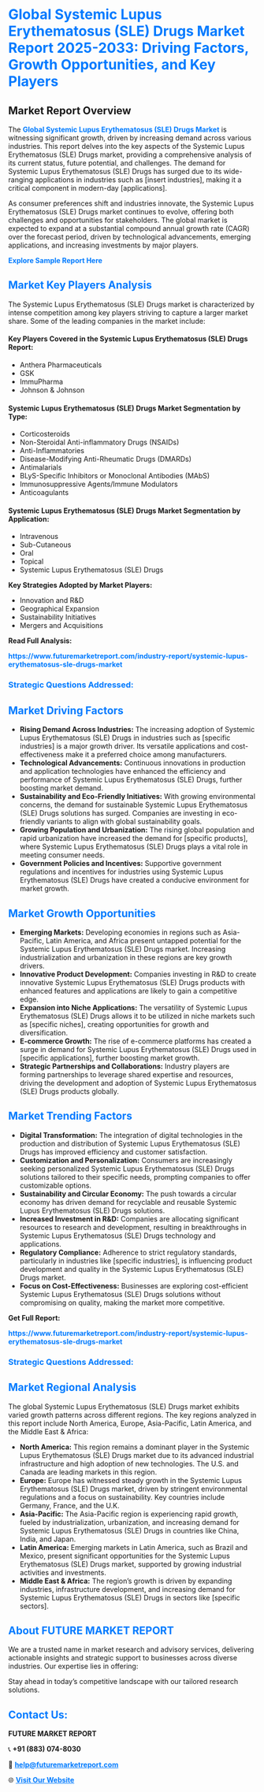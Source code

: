 <h1 style="color: #007BFF;">Global Systemic Lupus Erythematosus (SLE) Drugs Market Report 2025-2033: Driving Factors, Growth Opportunities, and Key Players</h1>

<section id="overview">
<h2>Market Report Overview</h2>
<p>The <a href="https://www.futuremarketreport.com/industry-report/systemic-lupus-erythematosus-sle-drugs-market" style="color: #007BFF; text-decoration: none;"><strong>Global Systemic Lupus Erythematosus (SLE) Drugs Market</strong></a> is witnessing significant growth, driven by increasing demand across various industries. This report delves into the key aspects of the Systemic Lupus Erythematosus (SLE) Drugs market, providing a comprehensive analysis of its current status, future potential, and challenges. The demand for Systemic Lupus Erythematosus (SLE) Drugs has surged due to its wide-ranging applications in industries such as [insert industries], making it a critical component in modern-day [applications].</p>
<p>As consumer preferences shift and industries innovate, the Systemic Lupus Erythematosus (SLE) Drugs market continues to evolve, offering both challenges and opportunities for stakeholders. The global market is expected to expand at a substantial compound annual growth rate (CAGR) over the forecast period, driven by technological advancements, emerging applications, and increasing investments by major players.</p>
</section>

<section id="overview">
<p><a href="https://www.futuremarketreport.com/request-sample/reportId=112475" style="color: #007BFF; text-decoration: none;"><strong>Explore Sample Report Here</strong></a></p>
</section>

<section id="key-players">
<h2 style="color: #007BFF;">Market Key Players Analysis</h2>
<p>The Systemic Lupus Erythematosus (SLE) Drugs market is characterized by intense competition among key players striving to capture a larger market share. Some of the leading companies in the market include:</p>
<h4>Key Players Covered in the Systemic Lupus Erythematosus (SLE) Drugs Report:</h4>
<ul><li>Anthera Pharmaceuticals</li><li>GSK</li><li>ImmuPharma</li><li>Johnson &amp; Johnson</li></ul>
<h4>Systemic Lupus Erythematosus (SLE) Drugs Market Segmentation by Type:</h4>
<ul><li>Corticosteroids</li><li>Non-Steroidal Anti-inflammatory Drugs (NSAIDs)</li><li>Anti-Inflammatories</li><li>Disease-Modifying Anti-Rheumatic Drugs (DMARDs)</li><li>Antimalarials</li><li>BLyS-Specific Inhibitors or Monoclonal Antibodies (MAbS)</li><li>Immunosuppressive Agents/Immune Modulators</li><li>Anticoagulants</li></ul>

<h4>Systemic Lupus Erythematosus (SLE) Drugs Market Segmentation by Application:</h4>
<ul><li>Intravenous</li><li>Sub-Cutaneous</li><li>Oral</li><li>Topical</li><li>Systemic Lupus Erythematosus (SLE) Drugs</li></ul>
<p><strong>Key Strategies Adopted by Market Players:</strong></p>
<ul>
<li>Innovation and R&D</li>
<li>Geographical Expansion</li>
<li>Sustainability Initiatives</li>
<li>Mergers and Acquisitions</li>
</ul>
</section>

<section>
<p><strong>Read Full Analysis: </strong></p><a href="https://www.futuremarketreport.com/industry-report/systemic-lupus-erythematosus-sle-drugs-market" style="color: #007BFF; text-decoration: none;"><strong>https://www.futuremarketreport.com/industry-report/systemic-lupus-erythematosus-sle-drugs-market</strong></a>
<h3 style="color: #007BFF;">Strategic Questions Addressed:</h3>
</section>

<section id="driving-factors">
<h2 style="color: #007BFF;">Market Driving Factors</h2>
<ul>
<li><strong>Rising Demand Across Industries:</strong> The increasing adoption of Systemic Lupus Erythematosus (SLE) Drugs in industries such as [specific industries] is a major growth driver. Its versatile applications and cost-effectiveness make it a preferred choice among manufacturers.</li>
<li><strong>Technological Advancements:</strong> Continuous innovations in production and application technologies have enhanced the efficiency and performance of Systemic Lupus Erythematosus (SLE) Drugs, further boosting market demand.</li>
<li><strong>Sustainability and Eco-Friendly Initiatives:</strong> With growing environmental concerns, the demand for sustainable Systemic Lupus Erythematosus (SLE) Drugs solutions has surged. Companies are investing in eco-friendly variants to align with global sustainability goals.</li>
<li><strong>Growing Population and Urbanization:</strong> The rising global population and rapid urbanization have increased the demand for [specific products], where Systemic Lupus Erythematosus (SLE) Drugs plays a vital role in meeting consumer needs.</li>
<li><strong>Government Policies and Incentives:</strong> Supportive government regulations and incentives for industries using Systemic Lupus Erythematosus (SLE) Drugs have created a conducive environment for market growth.</li>
</ul>
</section>

<section id="growth-opportunities">
<h2 style="color: #007BFF;">Market Growth Opportunities</h2>
<ul>
<li><strong>Emerging Markets:</strong> Developing economies in regions such as Asia-Pacific, Latin America, and Africa present untapped potential for the Systemic Lupus Erythematosus (SLE) Drugs market. Increasing industrialization and urbanization in these regions are key growth drivers.</li>
<li><strong>Innovative Product Development:</strong> Companies investing in R&D to create innovative Systemic Lupus Erythematosus (SLE) Drugs products with enhanced features and applications are likely to gain a competitive edge.</li>
<li><strong>Expansion into Niche Applications:</strong> The versatility of Systemic Lupus Erythematosus (SLE) Drugs allows it to be utilized in niche markets such as [specific niches], creating opportunities for growth and diversification.</li>
<li><strong>E-commerce Growth:</strong> The rise of e-commerce platforms has created a surge in demand for Systemic Lupus Erythematosus (SLE) Drugs used in [specific applications], further boosting market growth.</li>
<li><strong>Strategic Partnerships and Collaborations:</strong> Industry players are forming partnerships to leverage shared expertise and resources, driving the development and adoption of Systemic Lupus Erythematosus (SLE) Drugs products globally.</li>
</ul>
</section>

<section id="trending-factors">
<h2 style="color: #007BFF;">Market Trending Factors</h2>
<ul>
<li><strong>Digital Transformation:</strong> The integration of digital technologies in the production and distribution of Systemic Lupus Erythematosus (SLE) Drugs has improved efficiency and customer satisfaction.</li>
<li><strong>Customization and Personalization:</strong> Consumers are increasingly seeking personalized Systemic Lupus Erythematosus (SLE) Drugs solutions tailored to their specific needs, prompting companies to offer customizable options.</li>
<li><strong>Sustainability and Circular Economy:</strong> The push towards a circular economy has driven demand for recyclable and reusable Systemic Lupus Erythematosus (SLE) Drugs solutions.</li>
<li><strong>Increased Investment in R&D:</strong> Companies are allocating significant resources to research and development, resulting in breakthroughs in Systemic Lupus Erythematosus (SLE) Drugs technology and applications.</li>
<li><strong>Regulatory Compliance:</strong> Adherence to strict regulatory standards, particularly in industries like [specific industries], is influencing product development and quality in the Systemic Lupus Erythematosus (SLE) Drugs market.</li>
<li><strong>Focus on Cost-Effectiveness:</strong> Businesses are exploring cost-efficient Systemic Lupus Erythematosus (SLE) Drugs solutions without compromising on quality, making the market more competitive.</li>
</ul>
</section>

<section>
<p><strong>Get Full Report: </strong></p><a href="https://www.futuremarketreport.com/industry-report/systemic-lupus-erythematosus-sle-drugs-market" style="color: #007BFF; text-decoration: none;"><strong>https://www.futuremarketreport.com/industry-report/systemic-lupus-erythematosus-sle-drugs-market</strong></a>
<h3 style="color: #007BFF;">Strategic Questions Addressed:</h3>
</section>


<section id="regional-analysis">
<h2 style="color: #007BFF;">Market Regional Analysis</h2>
<p>The global Systemic Lupus Erythematosus (SLE) Drugs market exhibits varied growth patterns across different regions. The key regions analyzed in this report include North America, Europe, Asia-Pacific, Latin America, and the Middle East & Africa:</p>
<ul>
<li><strong>North America:</strong> This region remains a dominant player in the Systemic Lupus Erythematosus (SLE) Drugs market due to its advanced industrial infrastructure and high adoption of new technologies. The U.S. and Canada are leading markets in this region.</li>
<li><strong>Europe:</strong> Europe has witnessed steady growth in the Systemic Lupus Erythematosus (SLE) Drugs market, driven by stringent environmental regulations and a focus on sustainability. Key countries include Germany, France, and the U.K.</li>
<li><strong>Asia-Pacific:</strong> The Asia-Pacific region is experiencing rapid growth, fueled by industrialization, urbanization, and increasing demand for Systemic Lupus Erythematosus (SLE) Drugs in countries like China, India, and Japan.</li>
<li><strong>Latin America:</strong> Emerging markets in Latin America, such as Brazil and Mexico, present significant opportunities for the Systemic Lupus Erythematosus (SLE) Drugs market, supported by growing industrial activities and investments.</li>
<li><strong>Middle East & Africa:</strong> The region’s growth is driven by expanding industries, infrastructure development, and increasing demand for Systemic Lupus Erythematosus (SLE) Drugs in sectors like [specific sectors].</li>
</ul>
</section>

<footer>
<h2 style="color: #007BFF;">About FUTURE MARKET REPORT</h2>
<p>We are a trusted name in market research and advisory services, delivering actionable insights and strategic support to businesses across diverse industries. Our expertise lies in offering:</p>

<p>Stay ahead in today’s competitive landscape with our tailored research solutions.</p>

<h2 style="color: #007BFF;">Contact Us:</h2>
<p><strong>FUTURE MARKET REPORT</strong></p>
<p>📞 <strong>+91 (883) 074-8030</strong></p>
<p>📧 <strong><a href="mailto:help@futuremarketreport.com" style="color: #007BFF;">help@futuremarketreport.com</a></strong></p>
<p>🌐 <strong><a href="https://www.futuremarketreport.com/" style="color: #007BFF;">Visit Our Website</a></strong></p>
</footer>